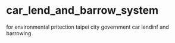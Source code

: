 # car_lend_and_barrow_system
for environmental pritection taipei city government car lendinf and barrowing 

